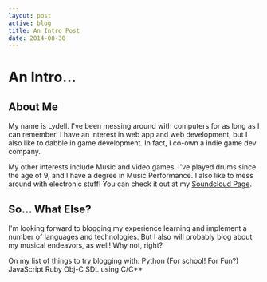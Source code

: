 ```yaml
---
layout: post
active: blog
title: An Intro Post
date: 2014-08-30
---
```



# An Intro...

## About Me

My name is Lydell. I've been messing around with computers for as long as I can remember. I have an interest in web app and web development, but I also like to dabble in game development. In fact, I co-own a indie game dev company.

My other interests include Music and video games. I've played drums since the age of 9, and I have a degree in Music Performance. I also like to mess around with electronic stuff! You can check it out at my <a href="https://soundcloud.com/llaverne">Soundcloud Page</a>.

## So... What Else?

I'm looking forward to blogging my experience learning and implement a number of languages and technologies. But I also will probably blog about my musical endeavors, as well! Why not, right?


On my list of things to try blogging with:
Python (For school! For Fun?)
JavaScript
Ruby
Obj-C
SDL using C/C++
